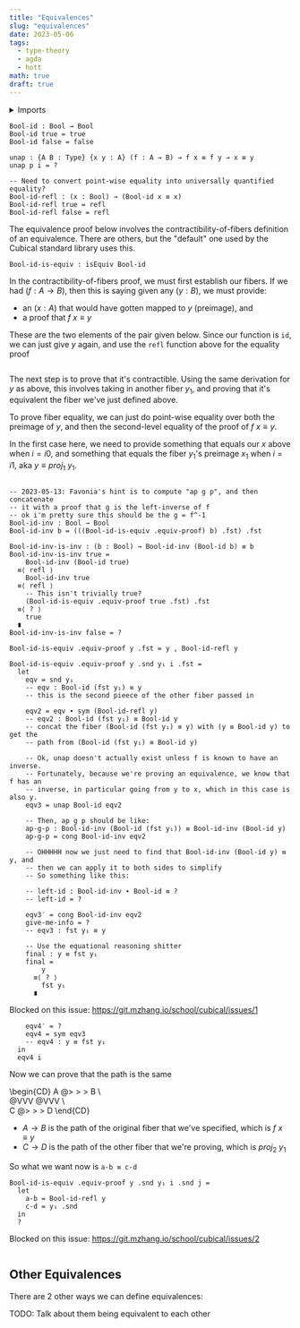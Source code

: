 ```yaml
---
title: "Equivalences"
slug: "equivalences"
date: 2023-05-06
tags:
  - type-theory
  - agda
  - hott
math: true
draft: true
---
```


<details>
  <summary>Imports</summary>

```
{-# OPTIONS --cubical #-}

open import Agda.Primitive.Cubical
open import Cubical.Foundations.Equiv
open import Cubical.Foundations.Prelude
open import Data.Bool
```

</details>

```
Bool-id : Bool → Bool
Bool-id true = true
Bool-id false = false

unap : {A B : Type} {x y : A} (f : A → B) → f x ≡ f y → x ≡ y
unap p i = ?

-- Need to convert point-wise equality into universally quantified equality?
Bool-id-refl : (x : Bool) → (Bool-id x ≡ x)
Bool-id-refl true = refl
Bool-id-refl false = refl
```

The equivalence proof below involves the contractibility-of-fibers definition of
an equivalence. There are others, but the "default" one used by the Cubical
standard library uses this.

```
Bool-id-is-equiv : isEquiv Bool-id
```

In the contractibility-of-fibers proof, we must first establish our fibers. If
we had $(f : A \rightarrow B)$, then this is saying given any $(y : B)$, we must
provide:

- an $(x : A)$ that would have gotten mapped to $y$ (preimage), and
- a proof that $f\ x \equiv y$

These are the two elements of the pair given below. Since our function is `id`,
we can just give $y$ again, and use the `refl` function above for the equality
proof

```

```

The next step is to prove that it's contractible. Using the same derivation for
$y$ as above, this involves taking in another fiber $y_1$, and proving that it's
equivalent the fiber we've just defined above.

To prove fiber equality, we can just do point-wise equality over both the
preimage of $y$, and then the second-level equality of the proof of $f\ x \equiv
y$.

In the first case here, we need to provide something that equals our $x$ above
when $i = i0$, and something that equals the fiber $y_1$'s preimage $x_1$ when
$i = i1$, aka $y \equiv proj_1\ y_1$.

```

-- 2023-05-13: Favonia's hint is to compute "ap g p", and then concatenate
-- it with a proof that g is the left-inverse of f
-- ok i'm pretty sure this should be the g = f^-1
Bool-id-inv : Bool → Bool
Bool-id-inv b = (((Bool-id-is-equiv .equiv-proof) b) .fst) .fst

Bool-id-inv-is-inv : (b : Bool) → Bool-id-inv (Bool-id b) ≡ b
Bool-id-inv-is-inv true =
    Bool-id-inv (Bool-id true)
  ≡⟨ refl ⟩
    Bool-id-inv true
  ≡⟨ refl ⟩
    -- This isn't trivially true?
    (Bool-id-is-equiv .equiv-proof true .fst) .fst
  ≡⟨ ? ⟩
    true
  ∎
Bool-id-inv-is-inv false = ?

Bool-id-is-equiv .equiv-proof y .fst = y , Bool-id-refl y

Bool-id-is-equiv .equiv-proof y .snd y₁ i .fst =
  let
    eqv = snd y₁
    -- eqv : Bool-id (fst y₁) ≡ y
    -- this is the second pieece of the other fiber passed in

    eqv2 = eqv ∙ sym (Bool-id-refl y)
    -- eqv2 : Bool-id (fst y₁) ≡ Bool-id y
    -- concat the fiber (Bool-id (fst y₁) ≡ y) with (y ≡ Bool-id y) to get the
    -- path from (Bool-id (fst y₁) ≡ Bool-id y)

    -- Ok, unap doesn't actually exist unless f is known to have an inverse.
    -- Fortunately, because we're proving an equivalence, we know that f has an
    -- inverse, in particular going from y to x, which in this case is also y.
    eqv3 = unap Bool-id eqv2

    -- Then, ap g p should be like:
    ap-g-p : Bool-id-inv (Bool-id (fst y₁)) ≡ Bool-id-inv (Bool-id y)
    ap-g-p = cong Bool-id-inv eqv2

    -- OHHHHH now we just need to find that Bool-id-inv (Bool-id y) ≡ y, and
    -- then we can apply it to both sides to simplify
    -- So something like this:

    -- left-id : Bool-id-inv ∙ Bool-id ≡ ?
    -- left-id = ?

    eqv3′ = cong Bool-id-inv eqv2
    give-me-info = ?
    -- eqv3 : fst y₁ ≡ y

    -- Use the equational reasoning shitter
    final : y ≡ fst y₁
    final =
        y
      ≡⟨ ? ⟩
        fst y₁
      ∎
```

Blocked on this issue: https://git.mzhang.io/school/cubical/issues/1

```
    eqv4′ = ?
    eqv4 = sym eqv3
    -- eqv4 : y ≡ fst y₁
  in
  eqv4 i
```

Now we can prove that the path is the same

\begin{CD}
A @> > > B \\\
 @VVV @VVV \\\
 C @> > > D
\end{CD}

- $A \rightarrow B$ is the path of the original fiber that we've specified, which is $f\ x \equiv y$
- $C \rightarrow D$ is the path of the other fiber that we're proving, which is $proj_2\ y_1$

So what we want now is `a-b ≡ c-d`

```
Bool-id-is-equiv .equiv-proof y .snd y₁ i .snd j =
  let
    a-b = Bool-id-refl y
    c-d = y₁ .snd
  in
  ?
```

Blocked on this issue: https://git.mzhang.io/school/cubical/issues/2

```

```

## Other Equivalences

There are 2 other ways we can define equivalences:

TODO: Talk about them being equivalent to each other

